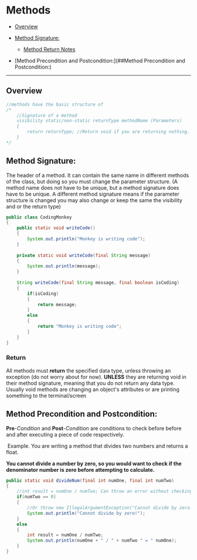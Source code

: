 # Methods

* [Overview](##-Overview-) 

* [Method Signature:](#Method-Signature:)
  * [Method Return Notes](###Return) 
* [Method Precondition and Postcondition:](##Method Precondition and Postcondition:)

___

## Overview

```java
//methods have the basic structure of
/*
	//Signature of a method
	visibility static/non-static returnType methodName (Parameters)
	{
		return returnType; //Return void if you are returning nothing.
	}
*/
```

## __Method Signature__: 

The header of a method. It can contain the same name in different methods of the class, but doing so you must change the parameter structure. (A method name does not have to be unique, but a method signature does have to be unique. A different method signature means if the parameter structure is changed you may also change or keep the same the visibility and or the return type)

```java
public class CodingMonkey
{
    public static void writeCode()
    {
		System.out.println("Monkey is writing code");
    }
    
    private static void writeCode(final String message)
    {
		System.out.println(message);
    }
    
    String writeCode(final String message, final boolean isCoding)
    {
        if(isCoding)
        {
            return message;
        }
        else
        {
            return "Monkey is writing code";
		}
    }
}
```

### Return

All methods must __return__ the specified data type, unless throwing an exception (do not worry about for now). __UNLESS__ they are returning void in their method signature, meaning that you do not return any data type. Usually void methods are changing an object's attributes or are printing something to the terminal/screen

## Method Precondition and Postcondition:

__Pre__-*Condition* and __Post__-*Condition* are conditions to check before before and after executing a piece of code respectively.

​	Example. You are writing a method that divides two numbers and returns a float.

__You cannot divide a number by zero, so you would want to check if the denominator number is 	zero before attempting to calculate.__

```java
public static void divideNum(final int numOne, final int numTwo)
{
    //int result = numOne / numTwo; Can throw an error without checking
    if(numTwo == 0)
    {
        //Or throw new IllegalArgumentException("Cannot divide by zero!")
		System.out.println("Cannot divide by zero!");
    }
    else
    {
        int result = numOne / numTwo; 
        System.out.println(numOne + " / " + numTwo " = " numOne);
    }
}
```


